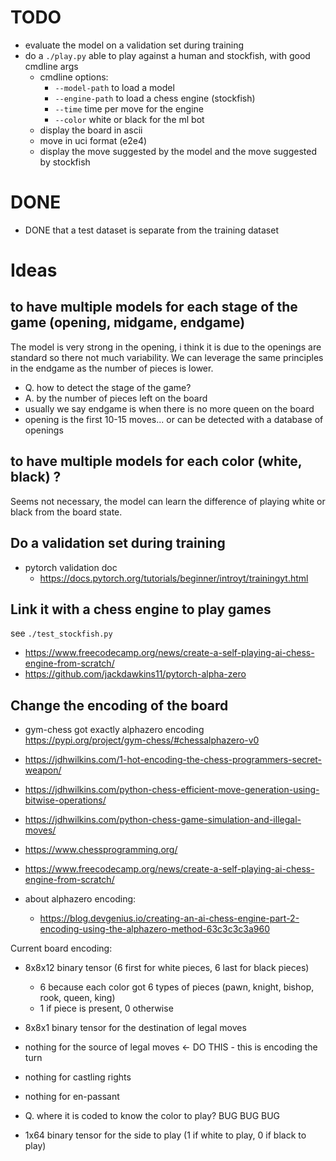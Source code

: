 # TODO
- evaluate the model on a validation set during training
- do a `./play.py` able to play against a human and stockfish, with good cmdline args
  - cmdline options:
    - `--model-path` to load a model
    - `--engine-path` to load a chess engine (stockfish)
    - `--time` time per move for the engine
    - `--color` white or black for the ml bot
  - display the board in ascii
  - move in uci format (e2e4)
  - display the move suggested by the model and the move suggested by stockfish

# DONE
- DONE that a test dataset is separate from the training dataset

# Ideas

## to have multiple models for each stage of the game (opening, midgame, endgame)
The model is very strong in the opening, i think it is due to the openings are standard so there not much variability. 
We can leverage the same principles in the endgame as the number of pieces is lower.

- Q. how to detect the stage of the game?
- A. by the number of pieces left on the board
- usually we say endgame is when there is no more queen on the board
- opening is the first 10-15 moves... or can be detected with a database of openings

## to have multiple models for each color (white, black) ?
Seems not necessary, the model can learn the difference of playing white or black from the board state.

## Do a validation set during training
- pytorch validation doc
  - https://docs.pytorch.org/tutorials/beginner/introyt/trainingyt.html

## Link it with a chess engine to play games
see `./test_stockfish.py`

- https://www.freecodecamp.org/news/create-a-self-playing-ai-chess-engine-from-scratch/
- https://github.com/jackdawkins11/pytorch-alpha-zero

## Change the encoding of the board
- gym-chess got exactly alphazero encoding https://pypi.org/project/gym-chess/#chessalphazero-v0

- https://jdhwilkins.com/1-hot-encoding-the-chess-programmers-secret-weapon/
- https://jdhwilkins.com/python-chess-efficient-move-generation-using-bitwise-operations/
- https://jdhwilkins.com/python-chess-game-simulation-and-illegal-moves/
- https://www.chessprogramming.org/

- https://www.freecodecamp.org/news/create-a-self-playing-ai-chess-engine-from-scratch/
- about alphazero encoding:
  - https://blog.devgenius.io/creating-an-ai-chess-engine-part-2-encoding-using-the-alphazero-method-63c3c3c3a960

Current board encoding:
- 8x8x12 binary tensor (6 first for white pieces, 6 last for black pieces)
  - 6 because each color got 6 types of pieces (pawn, knight, bishop, rook, queen, king)
  - 1 if piece is present, 0 otherwise
- 8x8x1 binary tensor for the destination of legal moves
- nothing for the source of legal moves <- DO THIS - this is encoding the turn
- nothing for castling rights
- nothing for en-passant

- Q. where it is coded to know the color to play? BUG BUG BUG

- 1x64 binary tensor for the side to play (1 if white to play, 0 if black to play)